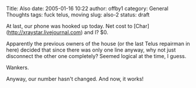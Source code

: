 Title: Also
date: 2005-01-16 10:22
author: offby1
category: General Thoughts
tags: fuck telus, moving
slug: also-2
status: draft

At last, our phone was hooked up today. Net cost to \[Char\](<http://xraystar.livejournal.com>) and I? \$0.

Apparently the previous owners of the house (or the last Telus repairman in here) decided that since there was only one line anyway, why not just disconnect the other one completely? Seemed logical at the time, I guess.

Wankers.

Anyway, our number hasn\'t changed. And now, it works!
